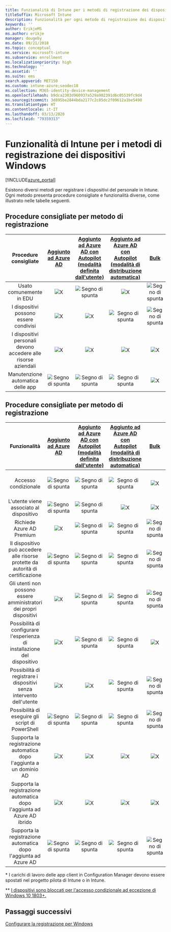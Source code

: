 ```yaml
---
title: Funzionalità di Intune per i metodi di registrazione dei dispositivi Windows
titleSuffix: Microsoft Intune
description: Funzionalità per ogni metodo di registrazione dei dispositivi Windows.
keywords: ''
author: ErikjeMS
ms.author: erikje
manager: dougeby
ms.date: 09/21/2018
ms.topic: conceptual
ms.service: microsoft-intune
ms.subservice: enrollment
ms.localizationpriority: high
ms.technology: ''
ms.assetid: ''
ms.suite: ems
search.appverid: MET150
ms.custom: intune-azure;seodec18
ms.collection: M365-identity-device-management
ms.openlocfilehash: b9dca2303d960937a529a902391d6c05539fc9d4
ms.sourcegitcommit: 3d895be2844bda2177c2c85dc2f09612a1be5490
ms.translationtype: HT
ms.contentlocale: it-IT
ms.lasthandoff: 03/13/2020
ms.locfileid: "79359313"
---
```

# <a name="intune-enrollment-method-capabilities-for-windows-devices"></a>Funzionalità di Intune per i metodi di registrazione dei dispositivi Windows
[!INCLUDE[azure_portal](../includes/azure_portal.md)]

Esistono diversi metodi per registrare i dispositivi del personale in Intune. Ogni metodo presenta procedure consigliate e funzionalità diverse, come illustrato nelle tabelle seguenti.

## <a name="best-practices-by-enrollment-method"></a>Procedure consigliate per metodo di registrazione
| **Procedure consigliate** | **[Aggiunto ad Azure AD](windows-enroll.md#enable-windows-10-automatic-enrollment)**|**[Aggiunto ad Azure AD con Autopilot (modalità definita dall'utente)](enrollment-autopilot.md)** |**[Aggiunto ad Azure AD con Autopilot (modalità di distribuzione automatica)](enrollment-autopilot.md)** |**[Bulk](windows-bulk-enroll.md)**|**[DEM](device-enrollment-manager-enroll.md)** | **[BYOD](device-enrollment.md#bring-your-own-device)** | **[Oggetto Criteri di gruppo](https://docs.microsoft.com/windows/client-management/mdm/enroll-a-windows-10-device-automatically-using-group-policy)** | **[Co-gestione](https://docs.microsoft.com/configmgr/core/clients/manage/co-management-overview)** |
|:---:|:---:|:---:|:---:|:---:|:---:|:---:|:---:|:---:|
|Usato comunemente in EDU|![X](./media/enrollment-method-capab/xmark.png)|![Segno di spunta](./media/enrollment-method-capab/checkmark.png)|![X](./media/enrollment-method-capab/xmark.png)|![Segno di spunta](./media/enrollment-method-capab/checkmark.png)|![Segno di spunta](./media/enrollment-method-capab/checkmark.png)|![X](./media/enrollment-method-capab/xmark.png)|![X](./media/enrollment-method-capab/xmark.png)|![X](./media/enrollment-method-capab/xmark.png)|
|I dispositivi possono essere condivisi|![X](./media/enrollment-method-capab/xmark.png)|![X](./media/enrollment-method-capab/xmark.png)|![Segno di spunta](./media/enrollment-method-capab/checkmark.png)|![Segno di spunta](./media/enrollment-method-capab/checkmark.png)|![Segno di spunta](./media/enrollment-method-capab/checkmark.png)|![X](./media/enrollment-method-capab/xmark.png)|![X](./media/enrollment-method-capab/xmark.png)|![X](./media/enrollment-method-capab/xmark.png)|
|I dispositivi personali devono accedere alle risorse aziendali|![X](./media/enrollment-method-capab/xmark.png)|![X](./media/enrollment-method-capab/xmark.png)|![X](./media/enrollment-method-capab/xmark.png)|![X](./media/enrollment-method-capab/xmark.png)|![X](./media/enrollment-method-capab/xmark.png)|![Segno di spunta](./media/enrollment-method-capab/checkmark.png)|![X](./media/enrollment-method-capab/xmark.png)|![X](./media/enrollment-method-capab/xmark.png)|
|Manutenzione automatica delle app|![Segno di spunta](./media/enrollment-method-capab/checkmark.png)|![Segno di spunta](./media/enrollment-method-capab/checkmark.png)|![Segno di spunta](./media/enrollment-method-capab/checkmark.png)|![X](./media/enrollment-method-capab/xmark.png)|![X](./media/enrollment-method-capab/xmark.png)|![Segno di spunta](./media/enrollment-method-capab/checkmark.png)|![Segno di spunta](./media/enrollment-method-capab/checkmark.png)|![Segno di spunta](./media/enrollment-method-capab/checkmark.png)|

## <a name="capabilities-by-enrollment-method"></a>Procedure consigliate per metodo di registrazione

| **Funzionalità** | **[Aggiunto ad Azure AD](windows-enroll.md#enable-windows-10-automatic-enrollment)**|**[Aggiunto ad Azure AD con Autopilot (modalità definita dall'utente)](enrollment-autopilot.md)** |**[Aggiunto ad Azure AD con Autopilot (modalità di distribuzione automatica)](enrollment-autopilot.md)** |**[Bulk](windows-bulk-enroll.md)**|**[DEM](device-enrollment-manager-enroll.md)** | **[BYOD](device-enrollment.md#bring-your-own-device)** | **[Oggetto Criteri di gruppo](https://docs.microsoft.com/windows/client-management/mdm/enroll-a-windows-10-device-automatically-using-group-policy)** | **[Co-gestione](https://docs.microsoft.com/configmgr/core/clients/manage/co-management-overview)** |
|:---:|:---:|:---:|:---:|:---:|:---:|:---:|:---:|:---:|
|Accesso condizionale                                      |![Segno di spunta](./media/enrollment-method-capab/checkmark.png)|![Segno di spunta](./media/enrollment-method-capab/checkmark.png)|![Segno di spunta](./media/enrollment-method-capab/checkmark.png)|![X](./media/enrollment-method-capab/xmark.png)|![Segno di spunta](./media/enrollment-method-capab/checkmark.png)\*\*|![Segno di spunta](./media/enrollment-method-capab/checkmark.png)|![Segno di spunta](./media/enrollment-method-capab/checkmark.png)|![Segno di spunta](./media/enrollment-method-capab/checkmark.png)|
|L'utente viene associato al dispositivo                    |![Segno di spunta](./media/enrollment-method-capab/checkmark.png)|![Segno di spunta](./media/enrollment-method-capab/checkmark.png)|![X](./media/enrollment-method-capab/xmark.png)|![X](./media/enrollment-method-capab/xmark.png)|![X](./media/enrollment-method-capab/xmark.png)|![Segno di spunta](./media/enrollment-method-capab/checkmark.png)|![Segno di spunta](./media/enrollment-method-capab/checkmark.png)|![Segno di spunta](./media/enrollment-method-capab/checkmark.png)|
|Richiede Azure AD Premium                               |![X](./media/enrollment-method-capab/xmark.png)|![Segno di spunta](./media/enrollment-method-capab/checkmark.png)|![Segno di spunta](./media/enrollment-method-capab/checkmark.png)|![Segno di spunta](./media/enrollment-method-capab/checkmark.png)|![X](./media/enrollment-method-capab/xmark.png)|![X](./media/enrollment-method-capab/xmark.png)|![Segno di spunta](./media/enrollment-method-capab/checkmark.png)|![Segno di spunta](./media/enrollment-method-capab/checkmark.png)|
|Il dispositivo può accedere alle risorse protette da autorità di certificazione             |![Segno di spunta](./media/enrollment-method-capab/checkmark.png)|![Segno di spunta](./media/enrollment-method-capab/checkmark.png)|![Segno di spunta](./media/enrollment-method-capab/checkmark.png)|![Segno di spunta](./media/enrollment-method-capab/checkmark.png)|![X](./media/enrollment-method-capab/xmark.png)|![Segno di spunta](./media/enrollment-method-capab/checkmark.png)|![Segno di spunta](./media/enrollment-method-capab/checkmark.png)|![Segno di spunta](./media/enrollment-method-capab/checkmark.png)|
|Gli utenti non possono essere amministratori dei propri dispositivi               |![X](./media/enrollment-method-capab/xmark.png)|![Segno di spunta](./media/enrollment-method-capab/checkmark.png)|![Segno di spunta](./media/enrollment-method-capab/checkmark.png)|![Segno di spunta](./media/enrollment-method-capab/checkmark.png)|![X](./media/enrollment-method-capab/xmark.png)|![X](./media/enrollment-method-capab/xmark.png)|![X](./media/enrollment-method-capab/xmark.png)|![X](./media/enrollment-method-capab/xmark.png)|
|Possibilità di configurare l'esperienza di installazione del dispositivo        |![X](./media/enrollment-method-capab/xmark.png)|![Segno di spunta](./media/enrollment-method-capab/checkmark.png)|![Segno di spunta](./media/enrollment-method-capab/checkmark.png)|![X](./media/enrollment-method-capab/xmark.png)|![X](./media/enrollment-method-capab/xmark.png)|![X](./media/enrollment-method-capab/xmark.png)|![X](./media/enrollment-method-capab/xmark.png)|![X](./media/enrollment-method-capab/xmark.png)|
|Possibilità di registrare i dispositivi senza intervento dell'utente      |![X](./media/enrollment-method-capab/xmark.png)|![X](./media/enrollment-method-capab/xmark.png)|![Segno di spunta](./media/enrollment-method-capab/checkmark.png)|![Segno di spunta](./media/enrollment-method-capab/checkmark.png)|![Segno di spunta](./media/enrollment-method-capab/checkmark.png)|![X](./media/enrollment-method-capab/xmark.png)|![Segno di spunta](./media/enrollment-method-capab/checkmark.png)|![Segno di spunta](./media/enrollment-method-capab/checkmark.png)|
|Possibilità di eseguire gli script di PowerShell                       |![Segno di spunta](./media/enrollment-method-capab/checkmark.png)|![Segno di spunta](./media/enrollment-method-capab/checkmark.png)|![Segno di spunta](./media/enrollment-method-capab/checkmark.png)|![Segno di spunta](./media/enrollment-method-capab/checkmark.png)|![Segno di spunta](./media/enrollment-method-capab/checkmark.png)|![X](./media/enrollment-method-capab/xmark.png)|![X](./media/enrollment-method-capab/xmark.png)|![X](./media/enrollment-method-capab/checkmark.png)\*| 
|Supporta la registrazione automatica dopo l'aggiunta a un dominio AD      |![X](./media/enrollment-method-capab/xmark.png)|![X](./media/enrollment-method-capab/xmark.png)|![X](./media/enrollment-method-capab/xmark.png)|![X](./media/enrollment-method-capab/xmark.png)|![X](./media/enrollment-method-capab/xmark.png)|![X](./media/enrollment-method-capab/xmark.png)|![Segno di spunta](./media/enrollment-method-capab/checkmark.png)|![Segno di spunta](./media/enrollment-method-capab/checkmark.png)|
|Supporta la registrazione automatica dopo l'aggiunta ad Azure AD ibrido|![X](./media/enrollment-method-capab/xmark.png)|![X](./media/enrollment-method-capab/xmark.png)|![X](./media/enrollment-method-capab/xmark.png)|![X](./media/enrollment-method-capab/xmark.png)|![X](./media/enrollment-method-capab/xmark.png)|![X](./media/enrollment-method-capab/xmark.png)|![Segno di spunta](./media/enrollment-method-capab/checkmark.png)|![Segno di spunta](./media/enrollment-method-capab/checkmark.png)|
|Supporta la registrazione automatica dopo l'aggiunta ad Azure AD       |![Segno di spunta](./media/enrollment-method-capab/checkmark.png)|![Segno di spunta](./media/enrollment-method-capab/checkmark.png)|![Segno di spunta](./media/enrollment-method-capab/checkmark.png)|![Segno di spunta](./media/enrollment-method-capab/checkmark.png)|![Segno di spunta](./media/enrollment-method-capab/checkmark.png)|![Segno di spunta](./media/enrollment-method-capab/checkmark.png)|![X](./media/enrollment-method-capab/xmark.png)|![X](./media/enrollment-method-capab/xmark.png)|

\* I carichi di lavoro delle app client in Configuration Manager devono essere spostati nel progetto pilota di Intune o in Intune.

\** [I dispositivi sono bloccati per l'accesso condizionale ad eccezione di Windows 10 1803+.](device-enrollment-manager-enroll.md)

## <a name="next-steps"></a>Passaggi successivi

[Configurare la registrazione per Windows](windows-enroll.md)

